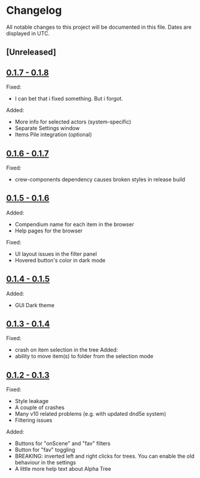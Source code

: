 # Changelog

All notable changes to this project will be documented in this file. Dates are displayed in UTC.

## [Unreleased]
## [0.1.7 - 0.1.8](https://github.com/averrin/alpha-suit/compare/0.1.7...0.1.8)
Fixed:
  * I can bet that i fixed something. But i forgot.

Added:
  * More info for selected actors (system-specific)
  * Separate Settings window
  * Items Pile integration (optional)

## [0.1.6 - 0.1.7](https://github.com/averrin/alpha-suit/compare/0.1.6...0.1.7)
Fixed:
  * crew-components dependency causes broken styles in release build

## [0.1.5 - 0.1.6](https://github.com/averrin/alpha-suit/compare/0.1.5...0.1.6)
Added:
  * Compendium name for each item in the browser
  * Help pages for the browser

Fixed:
  * UI layout issues in the filter panel
  * Hovered button's color in dark mode

## [0.1.4 - 0.1.5](https://github.com/averrin/alpha-suit/compare/0.1.4...0.1.5)
Added:
  * GUI Dark theme

## [0.1.3 - 0.1.4](https://github.com/averrin/alpha-suit/compare/0.1.3...0.1.4)
Fixed:
  * crash on item selection in the tree
Added:
  * ability to move item(s) to folder from the selection mode

## [0.1.2 - 0.1.3](https://github.com/averrin/alpha-suit/compare/0.1.2...0.1.3)
Fixed:
  * Style leakage
  * A couple of crashes
  * Many v10 related problems (e.g. with updated dnd5e system)
  * Filtering issues

Added:
  * Buttons for "onScene" and "fav" filters
  * Button for "fav" toggling
  * BREAKING: inverted left and right clicks for trees. You can enable the old behaviour in the settings
  * A little more help text about Alpha Tree
